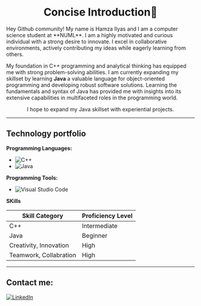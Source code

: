   <h1 align="center">Concise Introduction👋</h1>
Hey Github community! My name is Hamza Ilyas and I am a computer science student at **NUML**. I am a highly motivated and curious individual with a strong desire to innovate. I excel in collaborative environments, actively contributing my ideas while eagerly learning from others.

My foundation in C++ programming and analytical thinking has equipped me with strong problem-solving abilities. I am currently expanding my skillset by learning **Java** a valuable language for object-oriented programming and developing robust software solutions. Learning the fundamentals and syntax of Java has provided me with insights into its extensive capabilities in multifaceted roles in the programming world. 
<div align="center">
 I hope to expand my Java skillset with experiential projects.
</div>

 ---
 Technology portfolio
---

**Programming Languages:**


* ![C++](https://img.shields.io/badge/c++-%2300599C.svg?style=for-the-badge&logo=c%2B%2B&logoColor=white)   
* ![Java](https://img.shields.io/badge/java-%23ED8B00.svg?style=for-the-badge&logo=openjdk&logoColor=white)
  
**Programming Tools:**
* ![Visual Studio Code](https://img.shields.io/badge/Visual%20Studio%20Code-0078d7.svg?style=for-the-badge&logo=visual-studio-code&logoColor=white)

**SKills**

|  Skill Category | Proficiency Level |
| ------------- | ------------- |
| C++  |  Intermediate |
| Java |  Beginner |
| Creativity, Innovation | High |
| Teamwork, Collabration | High |

   ---
 Contact me:
---
 

  [![LinkedIn](https://img.shields.io/badge/LinkedIn-blue?style=flat-square&logo=linkedin&logoColor=white)](https://www.linkedin.com/in/your-linkedin-HamzaIlyas)
